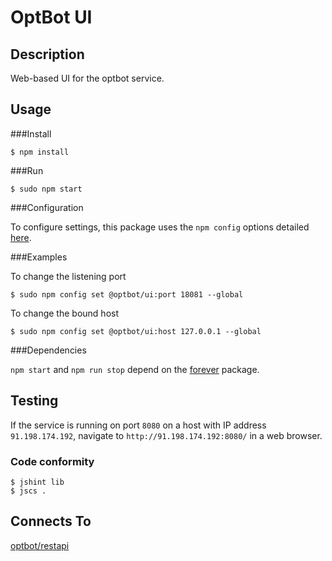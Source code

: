 OptBot UI
=========
Description
--
Web-based UI for the optbot service.

Usage
--

###Install

	$ npm install

###Run

	$ sudo npm start

###Configuration

To configure settings, this package uses the `npm config` options detailed [here](https://docs.npmjs.com/files/package.json#config).

###Examples

To change the listening port

	$ sudo npm config set @optbot/ui:port 18081 --global

To change the bound host

	$ sudo npm config set @optbot/ui:host 127.0.0.1 --global

###Dependencies

`npm start` and `npm run stop` depend on the [forever](https://www.npmjs.com/package/forever) package.

Testing
--

If the service is running on port `8080` on a host with IP address `91.198.174.192`, navigate to `http://91.198.174.192:8080/` in a web browser.

### Code conformity
    $ jshint lib
    $ jscs .

Connects To
--
[optbot/restapi](https://github.com/optbot/restapi)